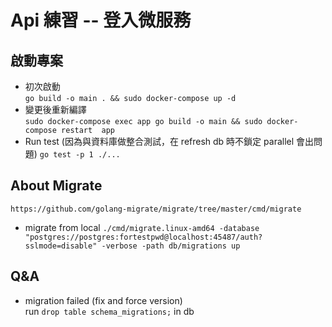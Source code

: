 # Api 練習 -- 登入微服務
## 啟動專案
* 初次啟動  
`go build -o main . && sudo docker-compose up -d`
* 變更後重新編譯  
`sudo docker-compose exec app go build -o main && sudo docker-compose restart  app`
* Run test (因為與資料庫做整合測試，在 refresh db 時不鎖定 parallel 會出問題)
`go test -p 1 ./...`

## About Migrate  
`https://github.com/golang-migrate/migrate/tree/master/cmd/migrate`
* migrate from local 
`./cmd/migrate.linux-amd64 -database "postgres://postgres:fortestpwd@localhost:45487/auth?sslmode=disable" -verbose -path db/migrations up`

## Q&A

* migration failed (fix and force version)  
run  `drop table schema_migrations;` in db
